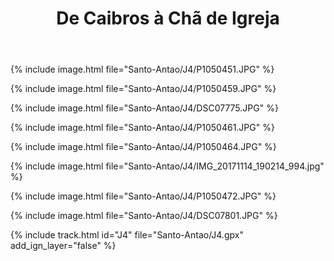 ﻿---
title: "De Caibros à Chã de Igreja"
permalink: /Santo-Antao/J4/
sidebar:
  nav: "santo_antao"
enable_tracks: true
---

{% include image.html file="Santo-Antao/J4/P1050451.JPG" %}

{% include image.html file="Santo-Antao/J4/P1050459.JPG" %}

{% include image.html file="Santo-Antao/J4/DSC07775.JPG" %}

{% include image.html file="Santo-Antao/J4/P1050461.JPG" %}

{% include image.html file="Santo-Antao/J4/P1050464.JPG" %}

{% include image.html file="Santo-Antao/J4/IMG_20171114_190214_994.jpg" %}

{% include image.html file="Santo-Antao/J4/P1050472.JPG" %}

{% include image.html file="Santo-Antao/J4/DSC07801.JPG" %}

{% include track.html id="J4" file="Santo-Antao/J4.gpx" add_ign_layer="false" %}
